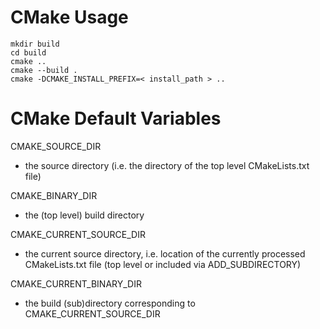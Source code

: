 # CMake Usage
```
mkdir build
cd build
cmake ..
cmake --build .
cmake -DCMAKE_INSTALL_PREFIX=< install_path > ..
```


# CMake Default Variables

CMAKE_SOURCE_DIR
  - the source directory (i.e. the directory of the top level
    CMakeLists.txt file)

CMAKE_BINARY_DIR
  - the (top level) build directory

CMAKE_CURRENT_SOURCE_DIR
  - the current source directory, i.e. location of the currently processed
    CMakeLists.txt file (top level or included via ADD_SUBDIRECTORY)

CMAKE_CURRENT_BINARY_DIR
  - the build (sub)directory corresponding to CMAKE_CURRENT_SOURCE_DIR
